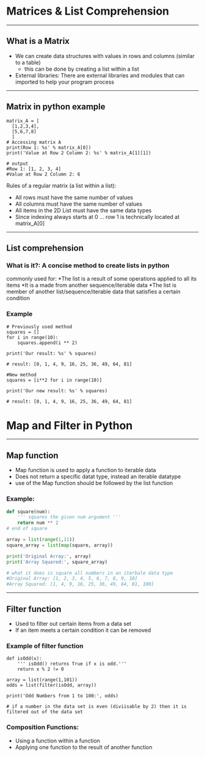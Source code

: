 # Matrices & List Comprehension
---
## What is a Matrix 
* We can create data structures with values in rows and columns (similar to a table)
  - this can be done by creating a list within a list 
* External libraries: There are external libraries and modules that can imported to help your program process 

---
## Matrix in python example 
```
matrix_A = [
  [1,2,3,4],
  [5,6,7,8]
  ]
# Accessing matrix A 
print(Row 1: %s' % matrix_A[0])
print('Value at Row 2 Column 2: %s' % matrix_A[1][1])

# output 
#Row 1: [1, 2, 3, 4]
#Value at Row 2 Column 2: 6
```

Rules of a regular matrix (a list within a list):
* All rows must have the same number of values
* All columns must have the same number of values
* All items in the 2D List must have the same data types
* Since indexing always starts at 0 ... row 1 is technically located at matrix_A[0]
---
## List comprehension
### What is it?: A concise method to create lists in python 

commonly used for:
*The list is a result of some operations applied to all its items
*It is a made from another sequence/iterable data
*The list is member of another list/sequence/iterable data that satisfies a certain condition

### Example 

```
# Previously used method 
squares = []
for i in range(10):
    squares.append(i ** 2)

print('Our result: %s' % squares)

# result: [0, 1, 4, 9, 16, 25, 36, 49, 64, 81]
```

```
#New method 
squares = [i**2 for i in range(10)]

print('Our new result: %s' % squares)

# result: [0, 1, 4, 9, 16, 25, 36, 49, 64, 81]
```


# Map and Filter in Python 
---
## Map function
* Map function is used to apply a function to iterable data 
* Does not return a specific datat type, instead an iterable datatype 
* use of the Map function should be followed by the list function 

### Example:
``` python 
def square(num):
    ''' squares the given num argument '''
    return num ** 2
# end of square

array = list(range(1,11))
square_array = list(map(square, array))

print('Original Array:', array)
print('Array Squared:', square_array)

# what it does is square all numbers in an iterbale data type 
#Original Array: [1, 2, 3, 4, 5, 6, 7, 8, 9, 10]
#Array Squared: [1, 4, 9, 16, 25, 36, 49, 64, 81, 100]

```
---

## Filter function 
* Used to filter out certain items from a data set 
* If an item meets a certain condition it can be removed

### Example of filter function 
```
def isOdd(x):
    ''' isOdd() returns True if x is odd.'''
    return x % 2 != 0

array = list(range(1,101))
odds = list(filter(isOdd, array))

print('Odd Numbers from 1 to 100:', odds)

# if a number in the data set is even (diviisable by 2) then it is filtered out of the data set
```

### Composition Functions:
* Using a function within a function
* Applying one function to the result of another function 





